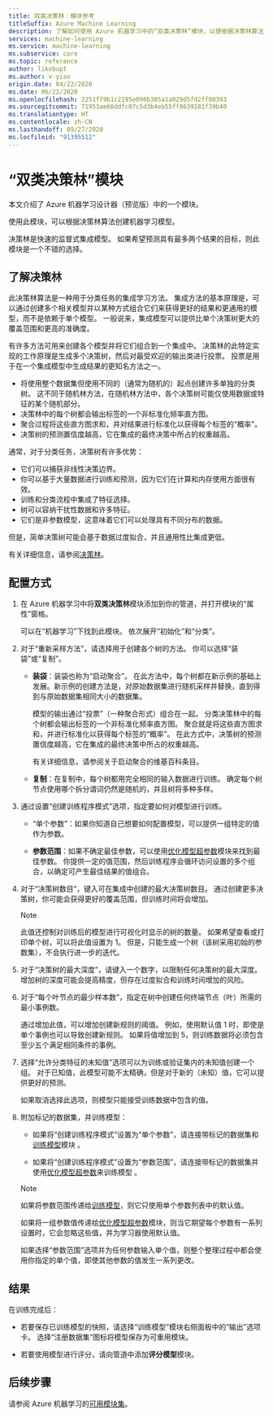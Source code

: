 ```yaml
---
title: 双类决策林：模块参考
titleSuffix: Azure Machine Learning
description: 了解如何使用 Azure 机器学习中的“双类决策林”模块，以便根据决策林算法创建机器学习模型。
services: machine-learning
ms.service: machine-learning
ms.subservice: core
ms.topic: reference
author: likebupt
ms.author: v-yiso
origin.date: 04/22/2020
ms.date: 06/22/2020
ms.openlocfilehash: 2251ff9b1c2195e096b305a1a029d5fd2ff00393
ms.sourcegitcommit: 71953ae66ddfc07c5d3b4eb55ff8639281f39b40
ms.translationtype: HT
ms.contentlocale: zh-CN
ms.lasthandoff: 09/27/2020
ms.locfileid: "91395512"
---
```

# <a name="two-class-decision-forest-module"></a>“双类决策林”模块

本文介绍了 Azure 机器学习设计器（预览版）中的一个模块。

使用此模块，可以根据决策林算法创建机器学习模型。  

决策林是快速的监督式集成模型。 如果希望预测具有最多两个结果的目标，则此模块是一个不错的选择。 

## <a name="understanding-decision-forests"></a>了解决策林

此决策林算法是一种用于分类任务的集成学习方法。 集成方法的基本原理是，可以通过创建多个相关模型并以某种方式组合它们来获得更好的结果和更通用的模型，而不是依赖于单个模型。 一般说来，集成模型可以提供比单个决策树更大的覆盖范围和更高的准确度。 

有许多方法可用来创建各个模型并将它们组合到一个集成中。 决策林的此特定实现的工作原理是生成多个决策树，然后对最受欢迎的输出类进行投票。 投票是用于在一个集成模型中生成结果的更知名方法之一。 

+ 将使用整个数据集但使用不同的（通常为随机的）起点创建许多单独的分类树。 这不同于随机林方法，在随机林方法中，各个决策树可能仅使用数据或特征的某个随机部分。
+ 决策林中的每个树都会输出标签的一个非标准化频率直方图。 
+ 聚合过程将这些直方图求和，并对结果进行标准化以获得每个标签的“概率”。 
+ 决策树的预测置信度越高，它在集成的最终决策中所占的权重越高。

通常，对于分类任务，决策树有许多优势：
  
- 它们可以捕获非线性决策边界。
- 你可以基于大量数据进行训练和预测，因为它们在计算和内存使用方面很有效。
- 训练和分类流程中集成了特征选择。  
- 树可以容纳干扰性数据和许多特征。  
- 它们是非参数模型，这意味着它们可以处理具有不同分布的数据。 

但是，简单决策树可能会基于数据过度拟合，并且通用性比集成更低。

有关详细信息，请参阅[决策林](https://go.microsoft.com/fwlink/?LinkId=403677)。  

## <a name="how-to-configure"></a>配置方式
  
1.  在 Azure 机器学习中将**双类决策林**模块添加到你的管道，并打开模块的“属性”窗格。 

    可以在“机器学习”下找到此模块。 依次展开“初始化”和“分类”。  
  
2.  对于“重新采样方法”，请选择用于创建各个树的方法。  你可以选择“装袋”或“复制”。   
  
    -   **装袋**：装袋也称为“启动聚合”。 在此方法中，每个树都在新示例的基础上发展。新示例的创建方法是，对原始数据集进行随机采样并替换，直到得到与原始数据集相同大小的数据集。  
  
         模型的输出通过“投票”（一种聚合形式）组合在一起。 分类决策林中的每个树都会输出标签的一个非标准化频率直方图。 聚合就是将这些直方图求和，并进行标准化以获得每个标签的“概率”。 在此方式中，决策树的预测置信度越高，它在集成的最终决策中所占的权重越高。  
  
         有关详细信息，请参阅关于启动聚合的维基百科条目。  
  
    -   **复制**：在复制中，每个树都用完全相同的输入数据进行训练。 确定每个树节点使用哪个拆分谓词仍然是随机的，并且树将多种多样。   
  
3.  通过设置“创建训练程序模式”选项，指定要如何对模型进行训练。  
  
    -   “单个参数”：如果你知道自己想要如何配置模型，可以提供一组特定的值作为参数。

    -   **参数范围**：如果不确定最佳参数，可以使用[优化模型超参数](tune-model-hyperparameters.md)模块来找到最佳参数。 你提供一定的值范围，然后训练程序会循环访问设置的多个组合，以确定可产生最佳结果的值组合。
  
4.  对于“决策树数目”，键入可在集成中创建的最大决策树数目。 通过创建更多决策树，你可能会获得更好的覆盖范围，但训练时间将会增加。  
  
    > [!NOTE]
    >  此值还控制对训练后的模型进行可视化时显示的树的数量。 如果希望查看或打印单个树，可以将此值设置为 1。 但是，只能生成一个树（该树采用初始的参数集），不会执行进一步的迭代。
  
5.  对于“决策树的最大深度”，请键入一个数字，以限制任何决策树的最大深度。 增加树的深度可能会提高精度，但存在过度拟合和训练时间增加的风险。
  
  
7.  对于“每个叶节点的最少样本数”，指定在树中创建任何终端节点（叶）所需的最小事例数。
  
     通过增加此值，可以增加创建新规则的阈值。 例如，使用默认值 1 时，即使是单个事例也可以导致创建新规则。 如果将值增加到 5，则训练数据将必须包含至少五个满足相同条件的事例。  
  
8.  选择“允许分类特征的未知值”选项可以为训练或验证集内的未知值创建一个组。 对于已知值，此模型可能不太精确，但是对于新的（未知）值，它可以提供更好的预测。 

     如果取消选择此选项，则模型只能接受训练数据中包含的值。
  
9. 附加标记的数据集，并训练模型：

    + 如果将“创建训练程序模式”设置为“单个参数”，请连接带标记的数据集和[训练模型](train-model.md)模块 。  
  
    + 如果将“创建训练程序模式”设置为“参数范围”，请连接带标记的数据集并使用[优化模型超参数](tune-model-hyperparameters.md)来训练模型 。  
  
    > [!NOTE]
    > 
    > 如果将参数范围传递给[训练模型](train-model.md)，则它只使用单个参数列表中的默认值。  
    > 
    > 如果将一组参数值传递给[优化模型超参数](tune-model-hyperparameters.md)模块，则当它期望每个参数有一系列设置时，它会忽略这些值，并为学习器使用默认值。  
    > 
    > 如果选择“参数范围”选项并为任何参数输入单个值，则整个整理过程中都会使用你指定的单个值，即使其他参数的值发生一系列更改。  
    
## <a name="results"></a>结果

在训练完成后：

+ 若要保存已训练模型的快照，请选择“训练模型”模块右侧面板中的“输出”选项卡。 选择“注册数据集”图标将模型保存为可重用模块。

+ 若要使用模型进行评分，请向管道中添加**评分模型**模块。

## <a name="next-steps"></a>后续步骤

请参阅 Azure 机器学习的[可用模块集](module-reference.md)。 